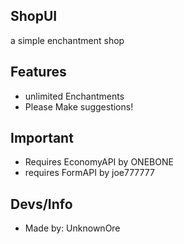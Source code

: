 ## ShopUI

a simple enchantment shop 

## Features

-  unlimited Enchantments
-  Please Make suggestions!

## Important

- Requires EconomyAPI by ONEBONE
- requires FormAPI by joe777777

## Devs/Info

- Made by: UnknownOre

